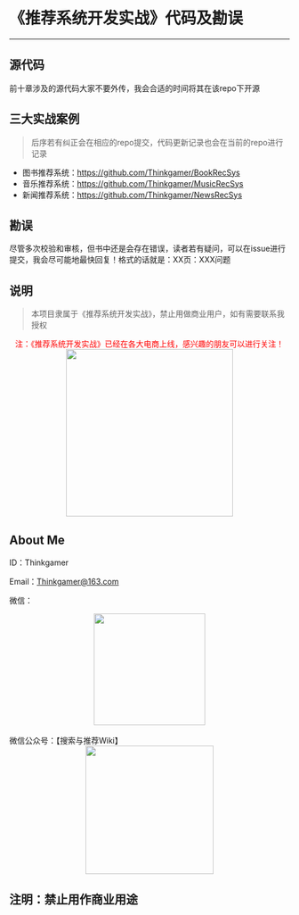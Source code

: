 # 《推荐系统开发实战》代码及勘误

---

## 源代码
前十章涉及的源代码大家不要外传，我会合适的时间将其在该repo下开源

## 三大实战案例
> 后序若有纠正会在相应的repo提交，代码更新记录也会在当前的repo进行记录

- 图书推荐系统：https://github.com/Thinkgamer/BookRecSys
- 音乐推荐系统：https://github.com/Thinkgamer/MusicRecSys
- 新闻推荐系统：https://github.com/Thinkgamer/NewsRecSys

## 勘误
尽管多次校验和审核，但书中还是会存在错误，读者若有疑问，可以在issue进行提交，我会尽可能地最快回复！格式的话就是：XX页：XXX问题

## 说明

> 本项目隶属于《推荐系统开发实战》，禁止用做商业用户，如有需要联系我授权

<center><font color=red>注：《推荐系统开发实战》已经在各大电商上线，感兴趣的朋友可以进行关注！</font></center>
<center><img src="https://img-blog.csdnimg.cn/20190708234949217.jpeg?x-oss-process=image/watermark,type_ZmFuZ3poZW5naGVpdGk,shadow_10,text_aHR0cHM6Ly90aGlua2dhbWVyLmJsb2cuY3Nkbi5uZXQ=,size_16,color_FFFFFF,t_70" width=300px /></center>

## About Me
ID：Thinkgamer

Email：Thinkgamer@163.com

微信：
<br>
<div align="center"><img src="https://raw.githubusercontent.com/Thinkgamer/books/master/0%E3%80%81Picture/wx.png" width="200" /></div>
<br>
微信公众号：【搜索与推荐Wiki】
<br>
<div align="center"><img src="https://raw.githubusercontent.com/Thinkgamer/books/master/0%E3%80%81Picture/gzh.jpg" width="230"></div>

注明：禁止用作商业用途
-----

